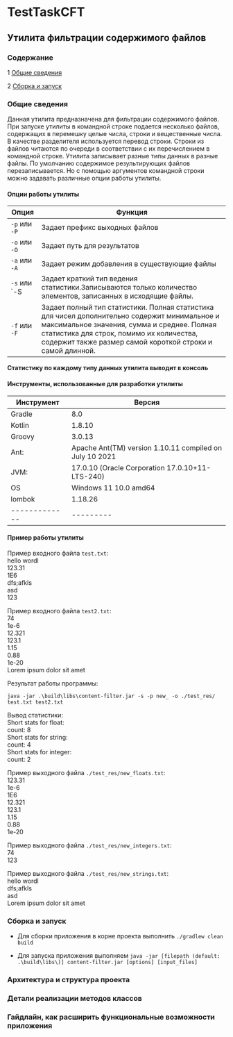 # TestTaskCFT

## Утилита фильтрации содержимого файлов

### Содержание

1 [Общие сведения](#общие-сведения)

2 [Сборка и запуск](#сборка-и-запуск)

### Общие сведения
Данная утилита предназначена для фильтрации содержимого файлов. При запуске утилиты в командной строке подается несколько файлов, содержащих в
перемешку целые числа, строки и вещественные числа. В качестве разделителя
используется перевод строки. Строки из файлов читаются по очереди в соответствии с их
перечислением в командной строке. Утилита записывает разные типы данных в разные файлы.
По умолчанию содержимое результирующих файлов перезаписывается. Но с помощью аргументов командной строки можно задавать различные опции работы утилиты.

#### Опции работы утилиты
| Опция         | Функция                                                                                                                                                                                                                                                |
|---------------|--------------------------------------------------------------------------------------------------------------------------------------------------------------------------------------------------------------------------------------------------------|
| `-p` или `-P` | Задает префикс выходных файлов                                                                                                                                                                                                                         |
| `-o` или `-O` | Задает путь для результатов                                                                                                                                                                                                                            |
| `-a` или `-A` | Задает режим добавления в существующие файлы                                                                                                                                                                                                           |
| `-s` или `-S  | Задает краткий тип ведения статистики.Записываются только количество элементов, записанных в исходящие файлы.                                                                                                                                          |
| `-f` или `-F` | Задает полный тип статистики. Полная статистика для чисел дополнительно содержит минимальное и максимальное значения, сумма и среднее. Полная статистика для строк, помимо их количества, содержит также размер самой короткой строки и самой длинной. |

<strong> Статистику по каждому типу данных утилита выводит в консоль </strong>

#### Инструменты, использованные для разработки утилиты
| Инструмент    | Версия                                                  |
|---------------|---------------------------------------------------------|
| Gradle        | 8.0                                                     |
| Kotlin        | 1.8.10                                                  |
| Groovy        | 3.0.13                                                  |
| Ant:          | Apache Ant(TM) version 1.10.11 compiled on July 10 2021 |
| JVM:          | 17.0.10 (Oracle Corporation 17.0.10+11-LTS-240)         |
| OS            | Windows 11 10.0 amd64                                   |
| lombok        | 1.18.26                                                 |
| ------------- | ---------                                               |

#### Пример работы утилиты
Пример входного файла `test.txt`:  
hello wordl  
123.31  
1E6  
dfs;afkls  
asd  
123  

Пример входного файла `test2.txt`:  
74  
1e-6  
12.321  
123.1  
1.15  
0.88  
1e-20  
Lorem ipsum dolor sit amet  

Результат работы программы:
```shell
java -jar .\build\libs\content-filter.jar -s -p new_ -o ./test_res/ test.txt test2.txt
```
Вывод статистики:  
Short stats for float:  
count: 8  
Short stats for string:  
count: 4  
Short stats for integer:  
count: 2

Пример выходного файла `./test_res/new_floats.txt`:  
123.31  
1e-6  
1E6  
12.321  
123.1  
1.15  
0.88  
1e-20  

Пример выходного файла `./test_res/new_integers.txt`:  
74  
123  

Пример выходного файла `./test_res/new_strings.txt`:  
hello wordl  
dfs;afkls  
asd  
Lorem ipsum dolor sit amet

### Сборка и запуск
* Для сборки приложения в корне проекта выполнить `./gradlew clean build`

* Для запуска приложения выполняем `java -jar [filepath (default: .\build\libs\)] content-filter.jar [options] [input_files] `
### Архитектура и структура проекта
### Детали реализации методов классов
### Гайдлайн, как расширить функциональные возможности приложения